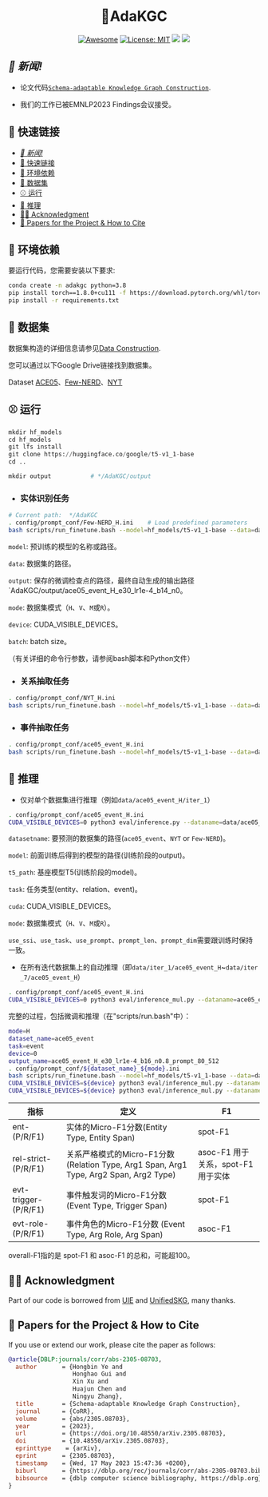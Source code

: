 
<h1 align="center"> 🎇AdaKGC 
</h1>
<div align="center">
     
   [![Awesome](https://awesome.re/badge.svg)]() 
   [![License: MIT](https://img.shields.io/badge/License-MIT-green.svg)](https://opensource.org/licenses/MIT)
   ![](https://img.shields.io/github/last-commit/zjunlp/AdaKGC?color=green) 
   ![](https://img.shields.io/badge/PRs-Welcome-red) 
</div>

## *👋 新闻!*

- 论文代码[`Schema-adaptable Knowledge Graph Construction`](https://arxiv.org/abs/2305.08703).

- 我们的工作已被EMNLP2023 Findings会议接受。


## 🎉 快速链接

- [*👋 新闻!*](#-新闻)
- [🎉 快速链接](#-快速链接)
- [🎈 环境依赖](#-环境依赖)
- [🎏 数据集](#-数据集)
- [⚾ 运行](#-运行)
- [🎰 推理](#-推理)
- [🏳‍🌈 Acknowledgment](#-acknowledgment)
- [🚩 Papers for the Project \& How to Cite](#-papers-for-the-project--how-to-cite)

## 🎈 环境依赖

<a id="requirements"></a>

要运行代码，您需要安装以下要求:

```bash
conda create -n adakgc python=3.8
pip install torch==1.8.0+cu111 -f https://download.pytorch.org/whl/torch_stable.html
pip install -r requirements.txt

```



## 🎏 数据集

<a id="datasets-of-extraction-tasks"></a>

数据集构造的详细信息请参见[Data Construction](./dataset_construct/README.md).

您可以通过以下Google Drive链接找到数据集。

Dataset [ACE05](https://drive.google.com/file/d/14ESd_mjx8PG6E7ls3bxWYuNiPhYWBqlJ/view?usp=sharing)、[Few-NERD](https://drive.google.com/file/d/1K6ZZoJj_FofdqZSLgE6mlHHS3bLWM90Z/view?usp=sharing)、[NYT](https://drive.google.com/file/d/1_x8efbnt5ljaAtUIlqi3T_AVT3nZqoKT/view?usp=sharing)

## ⚾ 运行

<a id="how-to-run"></a>

```python
mkdir hf_models
cd hf_models
git lfs install
git clone https://huggingface.co/google/t5-v1_1-base
cd ..

mkdir output           # */AdaKGC/output
```

+ ### 实体识别任务

  <a id="ner"></a>

```bash
# Current path:  */AdaKGC
. config/prompt_conf/Few-NERD_H.ini    # Load predefined parameters
bash scripts/run_finetune.bash --model=hf_models/t5-v1_1-base --data=data/Few-NERD_H/iter_1 --output=output/Few-NERD --mode=H --device=0 --batch=16
```

`model`: 预训练的模型的名称或路径。

`data`: 数据集的路径。

`output`: 保存的微调检查点的路径，最终自动生成的输出路径`AdaKGC/output/ace05_event_H_e30_lr1e-4_b14_n0。

`mode`: 数据集模式（`H`、`V`、`M`或`R`）。

`device`: CUDA_VISIBLE_DEVICES。

`batch`: batch size。

（有关详细的命令行参数，请参阅bash脚本和Python文件）




+ ### 关系抽取任务

  <a id="re"></a>

```bash
. config/prompt_conf/NYT_H.ini  
bash scripts/run_finetune.bash --model=hf_models/t5-v1_1-base --data=data/NYT_H/iter_1 --output=output/NYT --mode=H --device=0 --batch=16
```

+ ### 事件抽取任务

  <a id="ee"></a>

```bash
. config/prompt_conf/ace05_event_H.ini  
bash scripts/run_finetune.bash --model=hf_models/t5-v1_1-base --data=data/ace05_event_H/iter_1 --output=output/ace05_event --mode=H --device=0 --batch=16
```

## 🎰 推理

<a id="inference"></a>

* 仅对单个数据集进行推理（例如`data/ace05_event_H/iter_1`）

```bash
. config/prompt_conf/ace05_event_H.ini
CUDA_VISIBLE_DEVICES=0 python3 eval/inference.py --dataname=data/ace05_event_H/iter_1 --model=output/ace05_event_H_e30_lr1e-4_b16_n0.8_prompt_80_512 --t5_path=hf_models/t5-v1_1-base --task=event --cuda=0 --mode=H --use_ssi=${use_ssi} --use_task=${use_task} --use_prompt=${use_prompt} --prompt_len=${prompt_len} --prompt_dim=${prompt_dim}

```

`datasetname`: 要预测的数据集的路径(`ace05_event`、`NYT` or `Few-NERD`)。

`model`: 前面训练后得到的模型的路径(训练阶段的output)。

`t5_path`: 基座模型T5(训练阶段的model)。

`task`: 任务类型(entity、relation、event)。

`cuda`: CUDA_VISIBLE_DEVICES。

`mode`: 数据集模式（`H`、`V`、`M`或`R`）。

`use_ssi`、`use_task`、`use_prompt`、`prompt_len`、`prompt_dim`需要跟训练时保持一致。


* 在所有迭代数据集上的自动推理（即`data/iter_1/ace05_event_H`~`data/iter _7/ace05_event_H`）

```bash
. config/prompt_conf/ace05_event_H.ini
CUDA_VISIBLE_DEVICES=0 python3 eval/inference_mul.py --dataname=ace05_event --model=output/ace05_event_H_e30_lr1e-4_b16_n0.8_prompt_80_512 --task=event --cuda=0 --mode=H --use_ssi=${use_ssi} --use_task=${use_task} --use_prompt=${use_prompt} --prompt_len=${prompt_len} --prompt_dim=${prompt_dim}

```


完整的过程，包括微调和推理（在"scripts/run.bash"中）：

```bash
mode=H
dataset_name=ace05_event
task=event
device=0
output_name=ace05_event_H_e30_lr1e-4_b16_n0.8_prompt_80_512
. config/prompt_conf/${dataset_name}_${mode}.ini 
bash scripts/run_finetune.bash --model=hf_models/t5-v1_1-base --data=data/${dataset_name}_${mode}/iter_1 --output=output/${dataset_name} --mode=${mode} --device=${device} 
CUDA_VISIBLE_DEVICES=${device} python3 eval/inference_mul.py --dataname=${dataset_name} --t5_model=hf_models/t5-v1_1-base --model=${output_name} --task=${task} --mode=${mode} --use_ssi=${use_ssi} --use_task=${use_task} --use_prompt=${use_prompt} --prompt_len=${prompt_len} --prompt_dim=${prompt_dim}
CUDA_VISIBLE_DEVICES=${device} python3 eval/inference_mul.py --dataname=${dataset_name} --t5_model=hf_models/t5-v1_1-base --model=${output_name} --task=${task} --mode=${mode} --use_ssi=${use_ssi} --use_task=${use_task} --use_prompt=${use_prompt} --prompt_len=${prompt_len} --prompt_dim=${prompt_dim}
```



| 指标                   | 定义                                                                                      | F1        |
| --------------------- | ---------------------------------------------------------------------------------------- | --------- |
| ent-(P/R/F1)          | 实体的Micro-F1分数(Entity Type, Entity Span)                                                       | spot-F1   |
| rel-strict-(P/R/F1)   | 关系严格模式的Micro-F1分数(Relation Type, Arg1 Span, Arg1 Type, Arg2 Span, Arg2 Type) | asoc-F1 用于关系，spot-F1 用于实体 |
| evt-trigger-(P/R/F1)  | 事件触发词的Micro-F1分数(Event Type, Trigger Span)                                                 | spot-F1   |
| evt-role-(P/R/F1)     | 事件角色的Micro-F1分数 (Event Type, Arg Role, Arg Span)                                            | asoc-F1   |

overall-F1指的是 spot-F1 和 asoc-F1 的总和，可能超100。                                             



## 🏳‍🌈 Acknowledgment

<a id="acknowledgment"></a>

Part of our code is borrowed from [UIE](https://github.com/universal-ie/UIE) and [UnifiedSKG](https://github.com/hkunlp/unifiedskg), many thanks.

## 🚩 Papers for the Project & How to Cite

If you use or extend our work, please cite the paper as follows:

```bibtex
@article{DBLP:journals/corr/abs-2305-08703,
  author       = {Hongbin Ye and
                  Honghao Gui and
                  Xin Xu and
                  Huajun Chen and
                  Ningyu Zhang},
  title        = {Schema-adaptable Knowledge Graph Construction},
  journal      = {CoRR},
  volume       = {abs/2305.08703},
  year         = {2023},
  url          = {https://doi.org/10.48550/arXiv.2305.08703},
  doi          = {10.48550/arXiv.2305.08703},
  eprinttype    = {arXiv},
  eprint       = {2305.08703},
  timestamp    = {Wed, 17 May 2023 15:47:36 +0200},
  biburl       = {https://dblp.org/rec/journals/corr/abs-2305-08703.bib},
  bibsource    = {dblp computer science bibliography, https://dblp.org}
}
```
